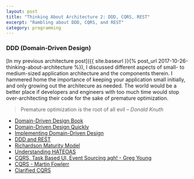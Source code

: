 ```yaml
---
layout: post
title: "Thinking About Architecture 2: DDD, CQRS, REST"
excerpt: "Rambling about DDD, CQRS, and REST"
category: programming
---
```


### DDD (Domain-Driven Design)

[In my previous architecture post]({{ site.baseurl }}{% post_url 2017-10-26-thinking-about-architecture %}), I discussed different aspects of small- to medium-sized application architecture and the components therein. I hammered home the importance of keeping your application small initially, and only growing out the architecure as needed. The world would be a better place if developers and engineers with too much time would stop over-architecting their code for the sake of premature optimization.

> Premature optimization is the root of all evil
> &ndash; <cite>Donald Knuth</cite>

* [Domain-Driven Design Book](https://www.amazon.com/Domain-Driven-Design-Tackling-Complexity-Software/dp/0321125215)
* [Domain-Driven Design Quickly](https://www.infoq.com/minibooks/domain-driven-design-quickly)
* [Implementing Domain-Driven Design](https://www.amazon.com/Implementing-Domain-Driven-Design-Vaughn-Vernon/dp/0321834577)
* [DDD and REST](https://www.infoq.com/presentations/ddd-rest)
* [Richardson Maturity Model](https://martinfowler.com/articles/richardsonMaturityModel.html)
* [Understanding HATEOAS](https://spring.io/understanding/HATEOAS)
* [CQRS, Task Based UI, Event Sourcing agh! - Greg Young](http://codebetter.com/gregyoung/2010/02/16/cqrs-task-based-uis-event-sourcing-agh/)
* [CQRS - Martin Fowlerr](https://martinfowler.com/bliki/CQRS.html)
* [Clarified CQRS](http://udidahan.com/wp-content/uploads/Clarified_CQRS.pdf)